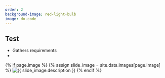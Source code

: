 ```yaml
---
order: 2
background-image: red-light-bulb
image: do-code
---
```


<div class='container'>
  <div class="row">
    <div class="col-lg-6 col-md-12">
      <div class="slider__slide-content">
        <h2 class="slider__slide-title">Test</h2>
        <ul>
          <li>Gathers requirements</li>
          <li></li>
        </ul>
      </div>
    </div>
    <div class="col-lg-2 col-md-4 col-sm-3"></div>
    <div class="col-lg-4 col-md-4 col-sm-6">
      {% if page.image %}
        {% assign slide_image = site.data.images[page.image] %}
        <img class="slider__slide-illustration" src="{{ slide_image.file }}" alt="{{ slide_image.description }}">
      {% endif %}
    </div>
    <div class="col-lg-2 col-md-4 col-sm-3"></div>
  </div>
</div>
